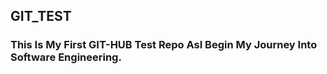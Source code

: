 ## GIT_TEST 
### This Is My First GIT-HUB Test Repo AsI Begin My Journey Into Software Engineering.
